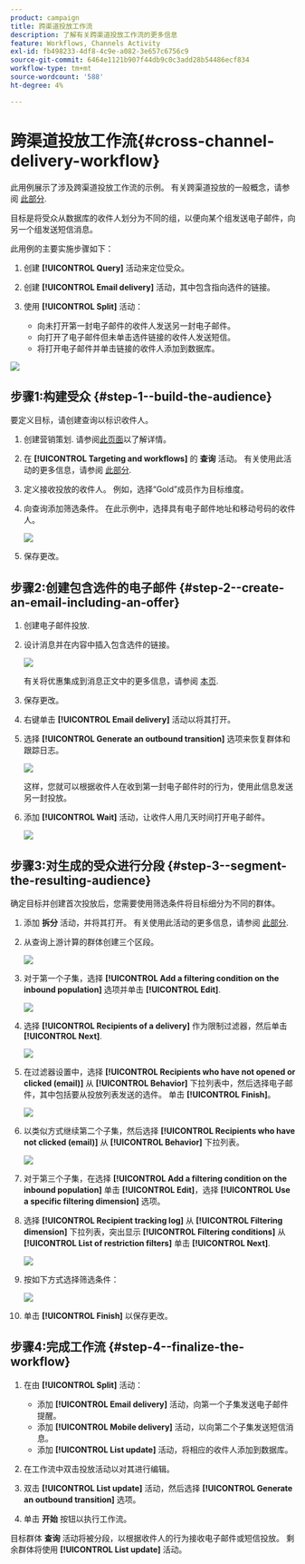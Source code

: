 ```yaml
---
product: campaign
title: 跨渠道投放工作流
description: 了解有关跨渠道投放工作流的更多信息
feature: Workflows, Channels Activity
exl-id: fb498233-4df8-4c9e-a082-3e657c6756c9
source-git-commit: 6464e1121b907f44db9c0c3add28b54486ecf834
workflow-type: tm+mt
source-wordcount: '588'
ht-degree: 4%

---
```


# 跨渠道投放工作流{#cross-channel-delivery-workflow}

此用例展示了涉及跨渠道投放工作流的示例。 有关跨渠道投放的一般概念，请参阅 [此部分](cross-channel-deliveries.md).

目标是将受众从数据库的收件人划分为不同的组，以便向某个组发送电子邮件，向另一个组发送短信消息。

此用例的主要实施步骤如下：

1. 创建 **[!UICONTROL Query]** 活动来定位受众。
1. 创建 **[!UICONTROL Email delivery]** 活动，其中包含指向选件的链接。
1. 使用 **[!UICONTROL Split]** 活动：

   * 向未打开第一封电子邮件的收件人发送另一封电子邮件。
   * 向打开了电子邮件但未单击选件链接的收件人发送短信。
   * 将打开电子邮件并单击链接的收件人添加到数据库。

![](assets/wkf_cross-channel_7.png)

## 步骤1:构建受众 {#step-1--build-the-audience}

要定义目标，请创建查询以标识收件人。

1. 创建营销策划. 请参阅[此页面](../campaigns/marketing-campaign-create.md)以了解详情。
1. 在 **[!UICONTROL Targeting and workflows]** 的 **查询** 活动。 有关使用此活动的更多信息，请参阅 [此部分](query.md).
1. 定义接收投放的收件人。 例如，选择“Gold”成员作为目标维度。
1. 向查询添加筛选条件。 在此示例中，选择具有电子邮件地址和移动号码的收件人。

   ![](assets/wkf_cross-channel_3.png)

1. 保存更改。

## 步骤2:创建包含选件的电子邮件 {#step-2--create-an-email-including-an-offer}

1. 创建电子邮件投放.
1. 设计消息并在内容中插入包含选件的链接。

   ![](assets/wkf_cross-channel_1.png)

   有关将优惠集成到消息正文中的更多信息，请参阅 [本页](../../v8/send/email.md).

1. 保存更改。
1. 右键单击 **[!UICONTROL Email delivery]** 活动以将其打开。
1. 选择 **[!UICONTROL Generate an outbound transition]** 选项来恢复群体和跟踪日志。

   ![](assets/wkf_cross-channel_2.png)

   这样，您就可以根据收件人在收到第一封电子邮件时的行为，使用此信息发送另一封投放。

1. 添加 **[!UICONTROL Wait]** 活动，让收件人用几天时间打开电子邮件。

   ![](assets/wkf_cross-channel_4.png)

## 步骤3:对生成的受众进行分段 {#step-3--segment-the-resulting-audience}

确定目标并创建首次投放后，您需要使用筛选条件将目标细分为不同的群体。

1. 添加 **拆分** 活动，并将其打开。 有关使用此活动的更多信息，请参阅 [此部分](split.md).
1. 从查询上游计算的群体创建三个区段。

   ![](assets/wkf_cross-channel_6.png)

1. 对于第一个子集，选择 **[!UICONTROL Add a filtering condition on the inbound population]** 选项并单击 **[!UICONTROL Edit]**.

   ![](assets/wkf_cross-channel_8.png)

1. 选择 **[!UICONTROL Recipients of a delivery]** 作为限制过滤器，然后单击 **[!UICONTROL Next]**.

   ![](assets/wkf_cross-channel_9.png)

1. 在过滤器设置中，选择 **[!UICONTROL Recipients who have not opened or clicked (email)]** 从 **[!UICONTROL Behavior]** 下拉列表中，然后选择电子邮件，其中包括要从投放列表发送的选件。 单击 **[!UICONTROL Finish]**。

   ![](assets/wkf_cross-channel_10.png)

1. 以类似方式继续第二个子集，然后选择 **[!UICONTROL Recipients who have not clicked (email)]** 从 **[!UICONTROL Behavior]** 下拉列表。

   ![](assets/wkf_cross-channel_11.png)

1. 对于第三个子集，在选择 **[!UICONTROL Add a filtering condition on the inbound population]** 单击 **[!UICONTROL Edit]**，选择 **[!UICONTROL Use a specific filtering dimension]** 选项。
1. 选择 **[!UICONTROL Recipient tracking log]** 从 **[!UICONTROL Filtering dimension]** 下拉列表，突出显示 **[!UICONTROL Filtering conditions]** 从 **[!UICONTROL List of restriction filters]** 单击 **[!UICONTROL Next]**.

   ![](assets/wkf_cross-channel_12.png)

1. 按如下方式选择筛选条件：

   ![](assets/wkf_cross-channel_13.png)

1. 单击 **[!UICONTROL Finish]** 以保存更改。

## 步骤4:完成工作流 {#step-4--finalize-the-workflow}

1. 在由 **[!UICONTROL Split]** 活动：

   * 添加 **[!UICONTROL Email delivery]** 活动，向第一个子集发送电子邮件提醒。
   * 添加 **[!UICONTROL Mobile delivery]** 活动，以向第二个子集发送短信消息。
   * 添加 **[!UICONTROL List update]** 活动，将相应的收件人添加到数据库。

1. 在工作流中双击投放活动以对其进行编辑。
1. 双击 **[!UICONTROL List update]** 活动，然后选择 **[!UICONTROL Generate an outbound transition]** 选项。
1. 单击 **开始** 按钮以执行工作流。

目标群体 **查询** 活动将被分段，以根据收件人的行为接收电子邮件或短信投放。 剩余群体将使用 **[!UICONTROL List update]** 活动。
